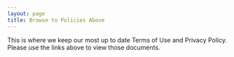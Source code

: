 ```yaml
---
layout: page
title: Browse to Policies Above
---
```


This is where we keep our most up to date Terms of Use and Privacy Policy. Please use the links above to view those documents.